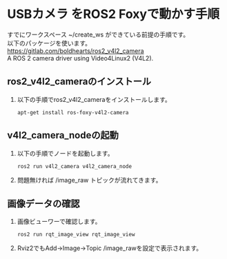 # USBカメラ をROS2 Foxyで動かす手順

すでにワークスペース ~/create_ws ができている前提の手順です。  
以下のパッケージを使います。  
https://gitlab.com/boldhearts/ros2_v4l2_camera  
A ROS 2 camera driver using Video4Linux2 (V4L2).  

## ros2_v4l2_cameraのインストール

1. 以下の手順でros2_v4l2_cameraをインストールします。
    ```
    apt-get install ros-foxy-v4l2-camera 
    ```

## v4l2_camera_nodeの起動

1. 以下の手順でノードを起動します。
    ```
    ros2 run v4l2_camera v4l2_camera_node
    ```
1. 問題無ければ /image_raw トピックが流れてきます。

## 画像データの確認

1. 画像ビューワーで確認します。
    ```
    ros2 run rqt_image_view rqt_image_view
    ```
1. Rviz2でもAdd→Image→Topic /image_rawを設定で表示されます。
